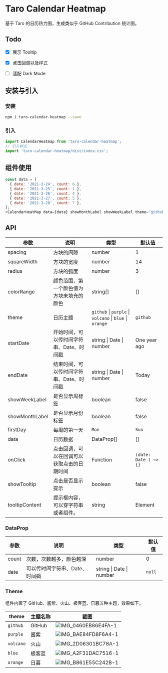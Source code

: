 # Taro Calendar Heatmap

基于 Taro 的日历热力图，生成类似于 GitHub Contribution 统计图。

## Todo

- [x] 展示 Tooltip
- [x] 点击回调以及样式
- [ ] 适配 Dark Mode



## 安装与引入

### 安装

```bash
npm i taro-calendar-heatmap --save
```

### 引入

```js
import CalendarHeatmap from 'taro-calendar-heatmap';
// 引入样式
import 'taro-calendar-heatmap/dist/index.css';
```

## 组件使用

```javascript
const data = [
  { date: '2021-3-24', count: 6 },
  { date: '2021-3-25', count: 1 },
  { date: '2021-3-26', count: 4 },
  { date: '2021-3-27', count: 5 },
  { date: '2021-3-28', count: 7 },
];
<CalendarHeatMap data={data} showMonthLabel showWeekLabel theme="github" />;
```

## API

| 参数           | 说明                                     | 类型                                              | 默认值       |
| -------------- | ---------------------------------------- | ------------------------------------------------- | ------------ |
| spacing        | 方块的间隙                               | number                                            | 1            |
| squareWidth    | 方块的宽度                               | number                                            | 14           |
| radius         | 方块的弧度                               | number                                            | 3            |
| colorRange     | 颜色范围，第一个颜色值为方块未填充的颜色 | string[]                                          | []           |
| theme          | 日历主题                                 | `github` \| `purple` \| `volcano` \| `blue` \| `orange` | `github`     |
| startDate      | 开始时间，可以传时间字符串、Date、时间戳 | string \| Date \| number                          | One year ago |
| endDate        | 结束时间，可以传时间字符串、Date、时间戳 | string \| Date \| number                          | Today        |
| showWeekLabel  | 是否显示周标签                           | boolean                                           | false        |
| showMonthLabel | 是否显示月份标签                         | boolean                                           | false        |
| firstDay       | 每周的第一天                             | `Mon` | `Sun`                                     | `Mon`        |
| data           | 日历数据                                 | DataProp[]                                        | []           |
| onClick           | 点击回调，可以在回调可以获取点击的日期时间                                 | Function                                        |  `(date: Date ) => {}`         |
| showTooltip           | 点击是否显示提示                     | boolean                                        |  false        |
| tooltipContent           | 提示框内容，可以穿字符串或者组件。                     | string | Element                                        | 日期        |

### DataProp

| 参数  | 说明                           | 类型                     | 默认值 |
| ----- | ------------------------------ | ------------------------ | ------ |
| count | 次数，次数越多，颜色越深       | number                   | 0      |
| date  | 可以传时间字符串、Date、时间戳 | string \| Date \| number | `null` |

### Theme

组件内置了 GitHub、酱紫、火山、极客蓝、日暮五种主题，效果如下。

| theme | 主题名称 | 截图 |
| --- | --- | --- |
| `github` | GitHub | ![IMG_0460EB86E4FA-1](https://mayandev.oss-cn-hangzhou.aliyuncs.com/uPic/IMG_0460EB86E4FA-1.jpeg) |
| `purple` | 酱紫 | ![IMG_BAE84FD8F6A4-1](https://mayandev.oss-cn-hangzhou.aliyuncs.com/uPic/IMG_BAE84FD8F6A4-1.jpeg) |
| `volcano` | 火山 | ![IMG_2D06301BC78A-1](https://mayandev.oss-cn-hangzhou.aliyuncs.com/uPic/IMG_2D06301BC78A-1.jpeg) |
| `blue` | 极客蓝 | ![IMG_A2F31DAC7516-1](https://mayandev.oss-cn-hangzhou.aliyuncs.com/uPic/IMG_A2F31DAC7516-1.jpeg) |
| `orange` | 日暮 | ![IMG_B861E55C242B-1](https://mayandev.oss-cn-hangzhou.aliyuncs.com/uPic/IMG_B861E55C242B-1.jpeg) |
